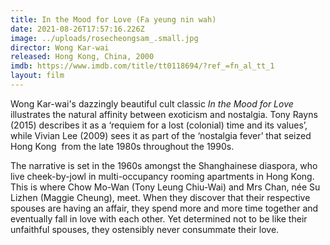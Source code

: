 ```yaml
---
title: In the Mood for Love (Fa yeung nin wah)
date: 2021-08-26T17:57:16.226Z
image: ../uploads/rosecheongsam_.small.jpg
director: Wong Kar-wai
released: Hong Kong, China, 2000
imdb: https://www.imdb.com/title/tt0118694/?ref_=fn_al_tt_1
layout: film
---
```

Wong Kar-wai's dazzingly beautiful cult classic *In the Mood for Love* illustrates the natural affinity between exoticism and nostalgia. Tony Rayns (2015) describes it as a ‘requiem for a lost (colonial) time and its values’, while Vivian Lee (2009) sees it as part of the ‘nostalgia fever’ that seized Hong Kong  from the late 1980s throughout the 1990s. 

The narrative is set in the 1960s amongst the Shanghainese diaspora, who live cheek-by-jowl in multi-occupancy rooming apartments in Hong Kong. This is where Chow Mo-Wan (Tony Leung Chiu-Wai) and Mrs Chan, née Su Lizhen (Maggie Cheung), meet. When they discover that their respective spouses are having an affair, they spend more and more time together and eventually fall in love with each other. Yet determined not to be like their unfaithful spouses, they ostensibly never consummate their love.
